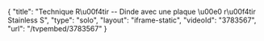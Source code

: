{
    "title": "Technique R\u00f4tir -- Dinde avec une plaque \u00e0 r\u00f4tir Stainless S",
    "type": "solo",
    "layout": "iframe-static",
    "videoId": "3783567",
    "url": "\/tvpembed\/3783567"
}